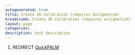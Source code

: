 ```yaml
---
autogenerated: true
title: Create 3D calibration (requires astigmatism)
breadcrumb: Create 3D calibration (requires astigmatism)
layout: page
categories: 
description: test description
---
```


1.  REDIRECT [QuickPALM](QuickPALM)
